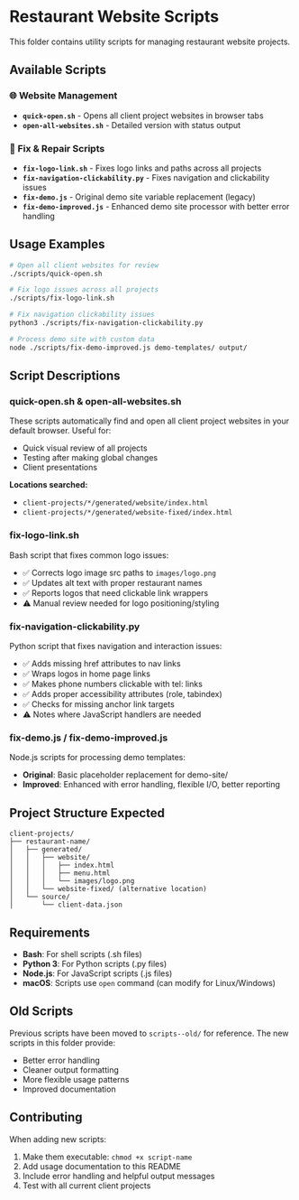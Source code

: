 # Restaurant Website Scripts

This folder contains utility scripts for managing restaurant website projects.

## Available Scripts

### 🌐 Website Management
- **`quick-open.sh`** - Opens all client project websites in browser tabs
- **`open-all-websites.sh`** - Detailed version with status output

### 🔧 Fix & Repair Scripts  
- **`fix-logo-link.sh`** - Fixes logo links and paths across all projects
- **`fix-navigation-clickability.py`** - Fixes navigation and clickability issues
- **`fix-demo.js`** - Original demo site variable replacement (legacy)
- **`fix-demo-improved.js`** - Enhanced demo site processor with better error handling

## Usage Examples

```bash
# Open all client websites for review
./scripts/quick-open.sh

# Fix logo issues across all projects  
./scripts/fix-logo-link.sh

# Fix navigation clickability issues
python3 ./scripts/fix-navigation-clickability.py

# Process demo site with custom data
node ./scripts/fix-demo-improved.js demo-templates/ output/
```

## Script Descriptions

### quick-open.sh & open-all-websites.sh
These scripts automatically find and open all client project websites in your default browser. Useful for:
- Quick visual review of all projects
- Testing after making global changes
- Client presentations

**Locations searched:**
- `client-projects/*/generated/website/index.html`
- `client-projects/*/generated/website-fixed/index.html`

### fix-logo-link.sh
Bash script that fixes common logo issues:
- ✅ Corrects logo image src paths to `images/logo.png`
- ✅ Updates alt text with proper restaurant names  
- ✅ Reports logos that need clickable link wrappers
- ⚠️ Manual review needed for logo positioning/styling

### fix-navigation-clickability.py
Python script that fixes navigation and interaction issues:
- ✅ Adds missing href attributes to nav links
- ✅ Wraps logos in home page links
- ✅ Makes phone numbers clickable with tel: links
- ✅ Adds proper accessibility attributes (role, tabindex)
- ✅ Checks for missing anchor link targets
- ⚠️ Notes where JavaScript handlers are needed

### fix-demo.js / fix-demo-improved.js
Node.js scripts for processing demo templates:
- **Original**: Basic placeholder replacement for demo-site/
- **Improved**: Enhanced with error handling, flexible I/O, better reporting

## Project Structure Expected

```
client-projects/
├── restaurant-name/
│   ├── generated/
│   │   ├── website/
│   │   │   ├── index.html
│   │   │   ├── menu.html
│   │   │   └── images/logo.png
│   │   └── website-fixed/ (alternative location)
│   └── source/
│       └── client-data.json
```

## Requirements

- **Bash**: For shell scripts (.sh files)
- **Python 3**: For Python scripts (.py files)  
- **Node.js**: For JavaScript scripts (.js files)
- **macOS**: Scripts use `open` command (can modify for Linux/Windows)

## Old Scripts

Previous scripts have been moved to `scripts--old/` for reference. The new scripts in this folder provide:
- Better error handling
- Cleaner output formatting  
- More flexible usage patterns
- Improved documentation

## Contributing

When adding new scripts:
1. Make them executable: `chmod +x script-name`
2. Add usage documentation to this README
3. Include error handling and helpful output messages
4. Test with all current client projects